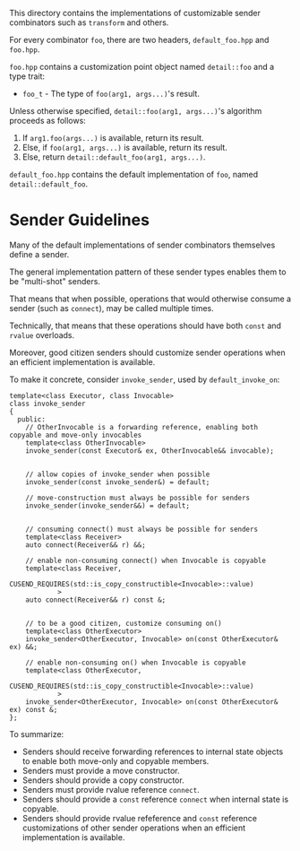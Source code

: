 This directory contains the implementations of customizable sender combinators such as `transform` and others.

For every combinator `foo`, there are two headers, `default_foo.hpp` and `foo.hpp`.

`foo.hpp` contains a customization point object named `detail::foo` and a type trait:

  * `foo_t` - The type of `foo(arg1, args...)`'s result.

Unless otherwise specified, `detail::foo(arg1, args...)`'s algorithm proceeds as follows:

  1. If `arg1.foo(args...)` is available, return its result.
  2. Else, if `foo(arg1, args...)` is available, return its result.
  3. Else, return `detail::default_foo(arg1, args...)`.

`default_foo.hpp` contains the default implementation of `foo`, named `detail::default_foo`.

# Sender Guidelines

Many of the default implementations of sender combinators themselves define a sender.

The general implementation pattern of these sender types enables them to be "multi-shot" senders.

That means that when possible, operations that would otherwise consume a sender
(such as `connect`), may be called multiple times.

Technically, that means that these operations should have both `const` and `rvalue` overloads.

Moreover, good citizen senders should customize sender operations when an efficient implementation is available.

To make it concrete, consider `invoke_sender`, used by `default_invoke_on`:

    template<class Executor, class Invocable>
    class invoke_sender
    {
      public:
        // OtherInvocable is a forwarding reference, enabling both copyable and move-only invocables
        template<class OtherInvocable>
        invoke_sender(const Executor& ex, OtherInvocable&& invocable);


        // allow copies of invoke_sender when possible
        invoke_sender(const invoke_sender&) = default;

        // move-construction must always be possible for senders
        invoke_sender(invoke_sender&&) = default;


        // consuming connect() must always be possible for senders
        template<class Receiver>
        auto connect(Receiver&& r) &&;

        // enable non-consuming connect() when Invocable is copyable
        template<class Receiver,
                 CUSEND_REQUIRES(std::is_copy_constructible<Invocable>::value)
                >
        auto connect(Receiver&& r) const &;


        // to be a good citizen, customize consuming on()
        template<class OtherExecutor>
        invoke_sender<OtherExecutor, Invocable> on(const OtherExecutor& ex) &&;

        // enable non-consuming on() when Invocable is copyable
        template<class OtherExecutor,
                 CUSEND_REQUIRES(std::is_copy_constructible<Invocable>::value)
                >
        invoke_sender<OtherExecutor, Invocable> on(const OtherExecutor& ex) const &;
    };

To summarize:

  * Senders should receive forwarding references to internal state objects to enable both move-only and copyable members.
  * Senders must provide a move constructor.
  * Senders should provide a copy constructor.
  * Senders must provide rvalue reference `connect`.
  * Senders should provide a `const` reference `connect` when internal state is copyable.
  * Senders should provide rvalue refeference and `const` reference customizations of other sender operations when an efficient implementation is available.

